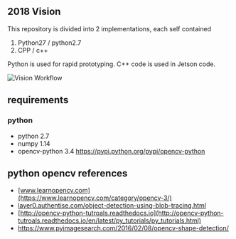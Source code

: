## 2018 Vision

This repository is divided into 2 implementations, each self contained

 1. Python27 / python2.7
 2. CPP / c++

Python is used for rapid prototyping. C++ code is used in Jetson code. 

![Vision Workflow](https://github.com/steelhawks/2018Vision/blob/master/jetson_workflow.png)

## requirements
### python
* python 2.7
* numpy 1.14
* opencv-python 3.4
 https://pypi.python.org/pypi/opencv-python

## python opencv references

* [www.learnopencv.com](https://www.learnopencv.com/category/opencv-3/)
* [layer0.authentise.com/object-detection-using-blob-tracing.html](http://layer0.authentise.com/object-detection-using-blob-tracing.html)
* [http://opencv-python-tutroals.readthedocs.io](http://opencv-python-tutroals.readthedocs.io/en/latest/py_tutorials/py_tutorials.html)
* https://www.pyimagesearch.com/2016/02/08/opencv-shape-detection/

